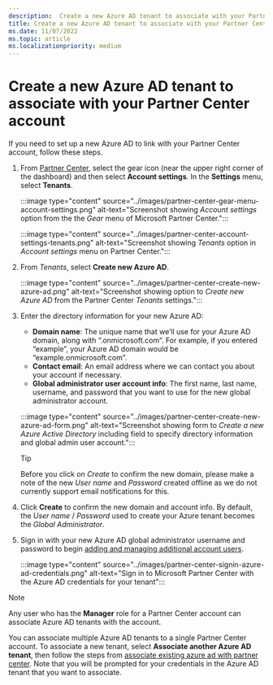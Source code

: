```yaml
---
description:  Create a new Azure AD tenant to associate with your Partner Center account.
title: Create a new Azure AD tenant to associate with your Partner Center account
ms.date: 11/07/2022
ms.topic: article
ms.localizationpriority: medium
---
```


# Create a new Azure AD tenant to associate with your Partner Center account

If you need to set up a new Azure AD to link with your Partner Center account, follow these steps.

1. From [Partner Center](https://partner.microsoft.com/dashboard), select the gear icon (near the upper right corner of the dashboard) and then select **Account settings**. In the **Settings** menu, select **Tenants**.

    :::image type="content" source="../images/partner-center-gear-menu-account-settings.png" alt-text="Screenshot showing *Account settings* option from the the *Gear* menu of Microsoft Partner Center.":::

    :::image type="content" source="../images/partner-center-account-settings-tenants.png" alt-text="Screenshot showing *Tenants* option in *Account settings* menu on Partner Center.":::

1. From *Tenants*, select **Create new Azure AD**.

    :::image type="content" source="../images/partner-center-create-new-azure-ad.png" alt-text="Screenshot showing option to *Create new Azure AD* from the Partner Center *Tenants* settings.":::

1. Enter the directory information for your new Azure AD:
    - **Domain name**: The unique name that we’ll use for your Azure AD domain, along with “.onmicrosoft.com”. For example, if you entered “example”, your Azure AD domain would be “example.onmicrosoft.com”.
    - **Contact email**: An email address where we can contact you about your account if necessary.
    - **Global administrator user account info**: The first name, last name, username, and password that you want to use for the new global administrator account.

    :::image type="content" source="../images/partner-center-create-new-azure-ad-form.png" alt-text="Screenshot showing form to *Create a new Azure Active Directory* including field to specify directory information and global admin user account.":::

    > [!TIP]
    > Before you click on *Create* to confirm the new domain, please make a note of the new *User name* and *Password* created offline as we do not currently support email notifications for this.

1. Click **Create** to confirm the new domain and account info. By default, the *User name* / *Password* used to create your Azure tenant becomes the *Global Administrator*.

1. Sign in with your new Azure AD global administrator username and password to begin [adding and managing additional account users](overview-users-groups-azure-ad-applications.md).

    :::image type="content" source="../images/partner-center-signin-azure-ad-credentials.png" alt-text="Sign in to Microsoft Partner Center with the Azure AD credentials for your tenant":::

> [!NOTE]
> Any user who has the **Manager** role for a Partner Center account can associate Azure AD tenants with the account.

You can associate multiple Azure AD tenants to a single Partner Center account. To associate a new tenant, select **Associate another Azure AD tenant**, then follow the steps from [associate existing azure ad with partner center](associate-existing-azure-ad-tenant-with-partner-center-account.md). Note that you will be prompted for your credentials in the Azure AD tenant that you want to associate.
